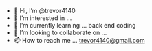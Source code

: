 - 👋 Hi, I’m @trevor4140
- 👀 I’m interested in ...
- 🌱 I’m currently learning ... back end coding
- 💞️ I’m looking to collaborate on ...
- 📫 How to reach me ... trevor4140@gmail.com

<!---
trevor4140/trevor4140 is a ✨ special ✨ repository because its `README.md` (this file) appears on your GitHub profile.
You can click the Preview link to take a look at your changes.
--->
